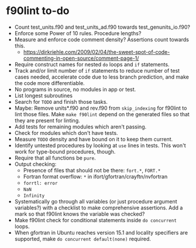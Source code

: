 # f90lint to-do

- Count test_units.f90 and test_units_ad.f90 towards test_genunits_io.f90?
- Enforce some Power of 10 rules. Procedure lengths?
- Measure and enforce code comment density? Assertions count towards this.
    - <https://dirkriehle.com/2009/02/04/the-sweet-spot-of-code-commenting-in-open-source/comment-page-1/>
- Require construct names for nested `do` loops and `if` statements.
- Track and/or limit number of `if` statements to reduce number of test cases needed, accelerate code due to less branch prediction, and make the code more differentiable.
- No programs in source, no modules in app or test.
- List longest subroutines
- Search for `TODO` and finish those tasks.
- Maybe: Remove units*.f90 and rev.f90 from `skip_indexing` for f90lint to lint those files. Make `make f90lint` depend on the generated files so that they are present for linting.
- Add tests for remaining modules which aren't passing.
- Check for modules which don't have tests.
- Measure `TODO` density and have bound on it to keep them current.
- Identify untested procedures by looking at `use` lines in tests. This won't work for type-bound procedures, though.
- Require that all functions be `pure`.
- Output checking:
    - Presence of files that should not be there: `fort.*`, `FORT.*`
    - Fortran format overflow: `*` in ifort/gfortran/crayftn/nvfortran
    - `forrtl: error`
    - `NaN`
    - `Infinity`
- Systematically go through all variables (or just procedure argument variables?) with a checklist to make comprehensive assertions. Add a mark so that f90lint knows the variable was checked?
- Make f90lint check for conditional statements inside `do concurrent` loops.
- When gfortran in Ubuntu reaches version 15.1 and locality specifiers are supported, make `do concurrent default(none)` required.
